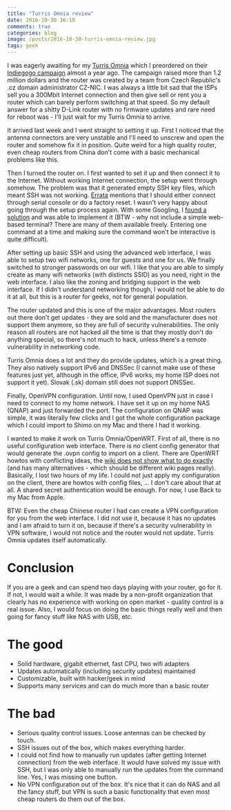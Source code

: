 ```yaml
---
title: "Turris Omnia review"
date: 2016-10-30 16:10
comments: true
categories: blog
image: /posts/2016-10-30-turris-omnia-review.jpg
tags: geek
---
```


I was eagerly awaiting for my [Turris Omnia](https://omnia.turris.cz/) which I preordered on their [Indiegogo campaign](https://www.indiegogo.com/projects/turris-omnia-hi-performance-open-source-router-security-network#/) almost a year ago. The campaign raised more than 1.2 million dollars and the router was created by a team from Czech Republic's .cz domain administrator CZ-NIC. I was always a little bit sad that the ISPs sell you a 300Mbit Internet connection and then give sell or rent you a router which can barely perform switching at that speed. So my default answer for a shitty D-Link router with no firmware updates and rare need for reboot was - I'll just wait for my Turris Omnia to arrive.

<!--more-->

It arrived last week and I went straight to setting it up. First I noticed that the antenna connectors are very unstable and I'll need to unscrew and open the router and somehow fix it in position. Quite weird for a high quality router, even cheap routers from China don't come with a basic mechanical problems like this.

Then I turned the router on. I first wanted to set it up and then connect it to the Internet. Without working Internet connection, the setup went through somehow. The problem was that it generated empty SSH key files, which meant SSH was not working. [Errata](https://www.turris.cz/doc/en/troubleshooting/erratum) mentions that I should either connect through serial console or do a factory reset. I wasn't very happy about going through the setup process again. With some Googling, I [found a solution](https://discourse.labs.nic.cz/t/ssh-server-configuration/915/5) and was able to implement it (BTW - why not include a simple web-based terminal? There are many of them available freely. Entering one command at a time and making sure the command won't be interactive is quite difficult).

After setting up basic SSH and using the advanced web interface, I was able to setup two wifi networks, one for guests and one for us. We finally switched to stronger passwords on our wifi. I like that you are able to simply create as many wifi networks (with distincts SSID) as you need, right in the web interface. I also like the zoning and bridging support in the web interface. If I didn't understand networking though, I would not be able to do it at all, but this is a router for geeks, not for general population.

The router updated and this is one of the major advantages. Most routers out there don't get updates - they are sold and the manufacturer does not support them anymore, so they are full of security vulnerabilities. The only reason all routers are not hacked all the time is that they mostly don't do anything special, so there's not much to hack, unless there's a remote vulnerability in networking code.

Turris Omnia does a lot and they do provide updates, which is a great thing. They also natively support IPv6 and DNSSec (I cannot make use of these features just yet, although in the office, IPv6 works, my home ISP does not support it yet). Slovak (.sk) domain still does not support DNSSec.

Finally, OpenVPN configuration. Until now, I used OpenVPN just in case I need to connect to my home network. I have set it up on my home NAS (QNAP) and just forwarded the port. The configuration on QNAP was simple, it was literally few clicks and I got the whole configuration package which I could import to Shimo on my Mac and there I had it working.

I wanted to make it work on Turris Omnia/OpenWRT. First of all, there is no useful configuration web  interface. There is no client config generator that would generate the .ovpn config to import on a client. There are OpenWRT howtos with conflicting ideas, the [wiki does not show what to do exactly](https://wiki.openwrt.org/doc/howto/vpn.openvpn) (and has many alternatives - which should be different wiki pages really).  Basically, I lost two hours of my life. I could not just apply my configuration on the client, there are howtos with config files, ... I don't care about that at all. A shared secret authentication would be enough. For now, I use Back to my Mac from Apple.

BTW: Even the cheap Chinese router I had can create a VPN configuration for you from the web interface. I did not use it, because it has no updates and I am afraid to turn it on, because if there's a security vulnerability in VPN software, I would not notice and the router would not update. Turris Omnia updates itself automatically.

Conclusion
==========

If you are a geek and can spend two days playing with your router, go for it. If not, I would wait a while. It was made by a non-profit organization that clearly has no experience with working on open market - quality control is a real issue. Also, I would focus on doing the basic things really well and then going for fancy stuff like NAS with USB, etc.

The good
========

 * Solid hardware, gigabit ethernet, fast CPU, two wifi adapters
 * Updates automatically (including security updates) maintained
 * Customizable, built with hacker/geek in mind
 * Supports many services and can do much more than a basic router

The bad
=======

 * Serious quality control issues. Loose antennas can be checked by touch.
 * SSH issues out of the box, which makes everything harder.
 * I could not find how to manually run updates (after getting Internet connection) from the web interface. It would have solved my issue with SSH, but I was only able to manually run the updates from the command line. Yes, I was missing one button.
 * No VPN configuration out of the box. It's nice that it can do NAS and all the fancy stuff, but VPN is such a basic functionality that even most cheap routers do them out of the box.

 